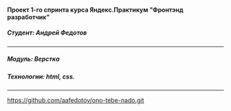 #### Проект 1-го спринта курса Яндекс.Практикум "Фронтэнд разработчик"
##### Студент: Андрей Федотов
___
##### Модуль: Верстка
##### Технологии: html, css.
___
https://github.com/aafedotov/ono-tebe-nado.git
